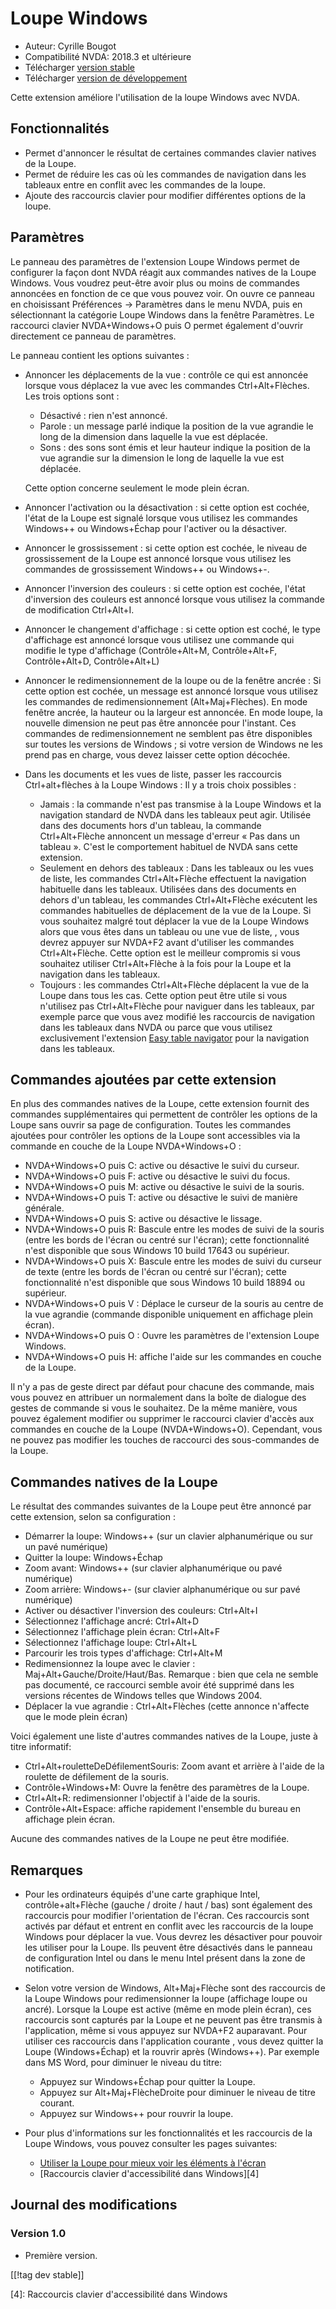 # Loupe Windows #

* Auteur: Cyrille Bougot
* Compatibilité NVDA: 2018.3 et ultérieure
* Télécharger [version stable][1]
* Télécharger [version de développement][2]

Cette extension améliore l'utilisation de la loupe Windows avec NVDA.


## Fonctionnalités

* Permet d'annoncer le résultat de certaines commandes clavier natives de la
  Loupe.
* Permet de réduire les cas où les commandes de navigation dans les tableaux
  entre en conflit avec les commandes de la loupe.
* Ajoute des raccourcis clavier pour modifier différentes options de la
  loupe.


## Paramètres

Le panneau des paramètres de l'extension Loupe Windows permet de configurer la façon dont NVDA réagit aux commandes natives de la Loupe Windows.
Vous voudrez peut-être avoir plus ou moins de commandes annoncées en fonction de ce que vous pouvez voir.
On ouvre ce panneau en choisissant Préférences -> Paramètres dans le menu NVDA, puis en sélectionnant la catégorie Loupe Windows dans la fenêtre Paramètres.
Le raccourci clavier NVDA+Windows+O puis O permet également d'ouvrir directement ce panneau de paramètres.

Le panneau contient les options suivantes :

* Annoncer les déplacements de la vue : contrôle ce qui est annoncée lorsque
  vous déplacez la vue avec les commandes Ctrl+Alt+Flèches. Les trois
  options sont :
  
    * Désactivé : rien n'est annoncé.
    * Parole : un message parlé indique la position de la vue agrandie le
      long de la dimension dans laquelle la vue est déplacée.
    * Sons : des sons sont émis et leur hauteur indique la position de la
      vue agrandie sur la dimension le long de laquelle la vue est déplacée.
  
  Cette option concerne seulement le mode plein écran.
  
* Annoncer l'activation ou la désactivation : si cette option est cochée,
  l'état de la Loupe est signalé lorsque vous utilisez les commandes
  Windows++ ou Windows+Échap pour l'activer ou la désactiver.
* Annoncer le grossissement : si cette option est cochée, le niveau de
  grossissement de la Loupe est annoncé lorsque vous utilisez les commandes
  de grossissement Windows++ ou Windows+-.
* Annoncer l'inversion des couleurs : si cette option est cochée, l'état
  d'inversion des couleurs est annoncé lorsque vous utilisez la commande de
  modification Ctrl+Alt+I.
* Annoncer le changement d'affichage : si cette option est coché, le type
  d'affichage est annoncé lorsque vous utilisez une commande qui modifie le
  type d'affichage (Contrôle+Alt+M, Contrôle+Alt+F, Contrôle+Alt+D,
  Contrôle+Alt+L)
* Annoncer le redimensionnement de la loupe ou de la fenêtre ancrée : Si
  cette option est cochée, un message est annoncé lorsque vous utilisez les
  commandes de redimensionnement (Alt+Maj+Flèches). En mode fenêtre ancrée,
  la hauteur ou la largeur est annoncée. En mode loupe, la nouvelle
  dimension ne peut pas être annoncée pour l'instant. Ces commandes de
  redimensionnement ne semblent pas être disponibles sur toutes les versions
  de Windows ; si votre version de Windows ne les prend pas en charge, vous
  devez laisser cette option décochée.
* Dans les documents et les vues de liste, passer les raccourcis
  Ctrl+alt+flèches à la Loupe Windows : Il y a trois choix possibles :
  
    * Jamais : la commande n'est pas transmise à la Loupe Windows et la
      navigation standard de NVDA dans les tableaux peut agir. Utilisée dans
      des documents hors d'un tableau, la commande Ctrl+Alt+Flèche annoncent
      un message d'erreur « Pas dans un tableau ». C'est le comportement
      habituel de NVDA sans cette extension.
    * Seulement en dehors des tableaux : Dans les tableaux ou les vues de
      liste, les commandes Ctrl+Alt+Flèche effectuent la navigation
      habituelle dans les tableaux. Utilisées dans des documents en dehors
      d'un tableau, les commandes Ctrl+Alt+Flèche exécutent les commandes
      habituelles de déplacement de la vue de la Loupe. Si vous souhaitez
      malgré tout déplacer la vue de la Loupe Windows alors que vous êtes
      dans un tableau ou une vue de liste, , vous devrez appuyer sur NVDA+F2
      avant d'utiliser les commandes Ctrl+Alt+Flèche. Cette option est le
      meilleur compromis si vous souhaitez utiliser Ctrl+Alt+Flèche à la
      fois pour la Loupe et la navigation dans les tableaux.
    * Toujours : les commandes Ctrl+Alt+Flèche déplacent la vue de la Loupe
      dans tous les cas. Cette option peut être utile si vous n'utilisez pas
      Ctrl+Alt+Flèche pour naviguer dans les tableaux, par exemple parce que
      vous avez modifié les raccourcis de navigation dans les tableaux dans
      NVDA ou parce que vous utilisez exclusivement l'extension [Easy table
      navigator][5] pour la navigation dans les tableaux.


## Commandes ajoutées par cette extension

En plus des commandes natives de la Loupe, cette extension fournit des
commandes supplémentaires qui permettent de contrôler les options de la
Loupe sans ouvrir sa page de configuration. Toutes les commandes ajoutées
pour contrôler les options de la Loupe sont accessibles via la commande en
couche de la Loupe NVDA+Windows+O :

* NVDA+Windows+O puis C: active ou désactive le suivi du curseur.
* NVDA+Windows+O puis F: active ou désactive le suivi du focus.
* NVDA+Windows+O puis M: active ou désactive le suivi de la souris.
* NVDA+Windows+O puis T: active ou désactive le suivi de manière générale.
* NVDA+Windows+O puis S: active ou désactive le lissage.
* NVDA+Windows+O puis R: Bascule entre les modes de suivi de la souris
  (entre les bords de l'écran ou centré sur l'écran); cette fonctionnalité
  n'est disponible que sous Windows 10 build 17643 ou supérieur.
* NVDA+Windows+O puis X: Bascule entre les modes de suivi du curseur de
  texte (entre les bords de l'écran ou centré sur l'écran); cette
  fonctionnalité n'est disponible que sous Windows 10 build 18894 ou
  supérieur.
* NVDA+Windows+O puis V : Déplace le curseur de la souris au centre de la
  vue agrandie (commande disponible uniquement en affichage plein écran).
* NVDA+Windows+O puis O : Ouvre les paramètres de l'extension Loupe Windows.
* NVDA+Windows+O puis H: affiche l'aide sur les commandes en couche de la
  Loupe.

Il n'y a pas de geste direct par défaut pour chacune des commande, mais vous
pouvez en attribuer un normalement dans la boîte de dialogue des gestes de
commande si vous le souhaitez. De la même manière, vous pouvez également
modifier ou supprimer le raccourci clavier d'accès aux commandes en couche
de la Loupe (NVDA+Windows+O). Cependant, vous ne pouvez pas modifier les
touches de raccourci des sous-commandes de la Loupe.


## Commandes natives de la Loupe

Le résultat des commandes suivantes de la Loupe peut être annoncé par cette
extension, selon sa configuration :

* Démarrer la loupe: Windows++ (sur un clavier alphanumérique ou sur un pavé
  numérique)
* Quitter la loupe: Windows+Échap
* Zoom avant: Windows++ (sur clavier alphanumérique ou pavé numérique)
* Zoom arrière: Windows+- (sur clavier alphanumérique ou sur pavé numérique)
* Activer ou désactiver l'inversion des couleurs: Ctrl+Alt+I
* Sélectionnez l'affichage ancré: Ctrl+Alt+D
* Sélectionnez l'affichage plein écran: Ctrl+Alt+F
* Sélectionnez l'affichage loupe: Ctrl+Alt+L
* Parcourir les trois types d'affichage: Ctrl+Alt+M
* Redimensionnez la loupe avec le clavier :
  Maj+Alt+Gauche/Droite/Haut/Bas. Remarque : bien que cela ne semble pas
  documenté, ce raccourci semble avoir été supprimé dans les versions
  récentes de Windows telles que Windows 2004.
* Déplacer la vue agrandie : Ctrl+Alt+Flèches (cette annonce n'affecte que
  le mode plein écran)

Voici également une liste d'autres commandes natives de la Loupe, juste à
titre informatif:

* Ctrl+Alt+rouletteDeDéfilementSouris: Zoom avant et arrière à l'aide de la
  roulette de défilement de la souris.
* Contrôle+Windows+M: Ouvre la fenêtre des paramètres de la Loupe.
* Ctrl+Alt+R: redimensionner l'objectif à l'aide de la souris.
* Contrôle+Alt+Espace: affiche rapidement l'ensemble du bureau en affichage
  plein écran.

Aucune des commandes natives de la Loupe ne peut être modifiée.


## Remarques

* Pour les ordinateurs équipés d'une carte graphique Intel,
  contrôle+alt+Flèche (gauche / droite / haut / bas) sont également des
  raccourcis pour modifier l'orientation de l'écran. Ces raccourcis sont
  activés par défaut et entrent en conflit avec les raccourcis de la loupe
  Windows pour déplacer la vue. Vous devrez les désactiver pour pouvoir les
  utiliser pour la Loupe. Ils peuvent être désactivés dans le panneau de
  configuration Intel ou dans le menu Intel présent dans la zone de
  notification.
* Selon votre version de Windows, Alt+Maj+Flèche sont des raccourcis de la
  Loupe Windows pour redimensionner la loupe (affichage loupe ou
  ancré). Lorsque la Loupe est active (même en mode plein écran), ces
  raccourcis sont capturés par la Loupe et ne peuvent pas être transmis à
  l'application, même si vous appuyez sur NVDA+F2 auparavant. Pour utiliser
  ces raccourcis dans l'application courante , vous devez quitter la Loupe
  (Windows+Échap) et la rouvrir après (Windows++). Par exemple dans MS Word,
  pour diminuer le niveau du titre:
  
    * Appuyez sur Windows+Échap pour quitter la Loupe.
    * Appuyez sur Alt+Maj+FlècheDroite pour diminuer le niveau de titre
      courant.
    * Appuyez sur Windows++ pour rouvrir la loupe.

* Pour plus d'informations sur les fonctionnalités et les raccourcis de la
  Loupe Windows, vous pouvez consulter les pages suivantes:

    * [Utiliser la Loupe pour mieux voir les éléments à
      l'écran](https://support.microsoft.com/fr-fr/help/11542/windows-use-magnifier-to-make-things-easier-to-see)
    * [Raccourcis clavier d'accessibilité dans Windows][4]


## Journal des modifications

### Version 1.0

* Première version.

[[!tag dev stable]]

[1]: https://addons.nvda-project.org/files/get.php?file=winmag

[2]: https://addons.nvda-project.org/files/get.php?file=winmag-dev

[4]: Raccourcis clavier d'accessibilité dans Windows

[5]: https://addons.nvda-project.org/addons/easyTableNavigator.fr.html
